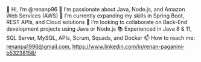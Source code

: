 👋 Hi, I’m @renanp96
👀 I’m passionate about Java, Node.js, and Amazon Web Services (AWS)
🌱 I’m currently expanding my skills in Spring Boot, REST APIs, and Cloud solutions
💞️ I’m looking to collaborate on Back-End development projects using Java or Node.js
📚 Experienced in Java 8 & 11, SQL Server, MySQL, APIs, Scrum, Squads, and Docker
📫 How to reach me: renanpa1996@gmail.com, https://www.linkedin.com/in/renan-paganini-b53238158/
